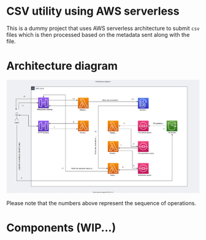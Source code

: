 # CSV utility using AWS serverless
This is a dummy project that uses AWS serverless architecture to submit `csv` files which is then processed based on the metadata sent along with the file.

# Architecture diagram
![Architecture diagram](docs/diagrams/csv-utility-architecture.svg)

Please note that the numbers above represent the sequence of operations.

# Components (WIP...)